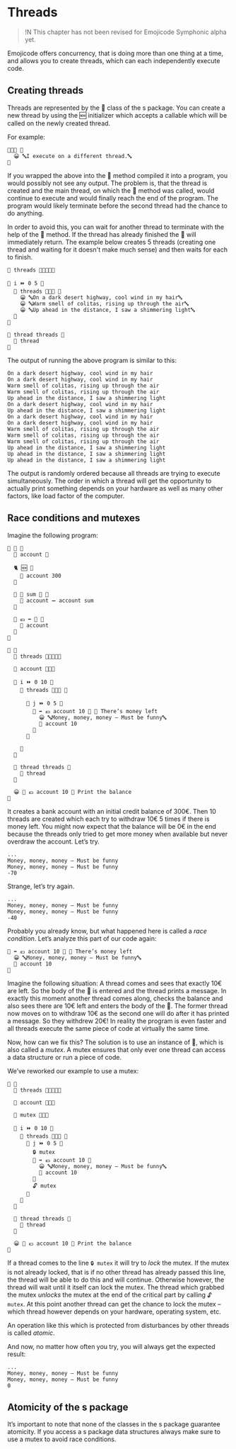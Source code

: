 # Threads

>!N This chapter has not been revised for Emojicode Symphonic alpha yet.

Emojicode offers concurrency, that is doing more than one thing at a time,
and allows you to create threads, which can each independently execute code.

## Creating threads

Threads are represented by the 💈 class of the s package. You can create a new
thread by using the 🆕 initializer which accepts a callable which will be called
on the newly created thread.

For example:

```
🔷💈🆕 🍇
  😀 🔤I execute on a different thread.🔤
🍉
```

If you wrapped the above into the 🏁 method compiled it into a program, you
would possibly not see any output. The problem is, that the thread is created
and the main thread, on which the 🏁 method was called, would continue to
execute and would finally reach the end of the program. The program would
likely terminate before the second thread had the chance to do anything.

In order to avoid this, you can wait for another thread to terminate with the
help of the 🛂 method. If the thread has already finished the 🛂 will
immediately return. The example below creates 5 threads (creating one
thread and waiting for it doesn't make much sense) and then waits for each to
finish.

```
🍦 threads 🔷🍨🐚💈🐸

🔂 i ⏩ 0 5 🍇
  🐻 threads 🔷💈🆕 🍇
    😀 🔤On a dark desert highway, cool wind in my hair🔤
    😀 🔤Warm smell of colitas, rising up through the air🔤
    😀 🔤Up ahead in the distance, I saw a shimmering light🔤
  🍉
🍉

🔂 thread threads 🍇
  🛂 thread
🍉
```

The output of running the above program is similar to this:

```
On a dark desert highway, cool wind in my hair
On a dark desert highway, cool wind in my hair
Warm smell of colitas, rising up through the air
Warm smell of colitas, rising up through the air
Up ahead in the distance, I saw a shimmering light
On a dark desert highway, cool wind in my hair
Up ahead in the distance, I saw a shimmering light
On a dark desert highway, cool wind in my hair
On a dark desert highway, cool wind in my hair
Warm smell of colitas, rising up through the air
Warm smell of colitas, rising up through the air
Warm smell of colitas, rising up through the air
Up ahead in the distance, I saw a shimmering light
Up ahead in the distance, I saw a shimmering light
Up ahead in the distance, I saw a shimmering light
```

The output is randomly ordered because all threads are trying to execute
simultaneously. The order in which a thread will get the opportunity to actually
print something depends on your hardware as well as many other factors, like
load factor of the computer.

## Race conditions and mutexes

Imagine the following program:

```
🐇 🏦 🍇
  🍰 account 🔢

  🐈 🆕 🍇
    🍮 account 300
  🍉

  🐖 💸 sum 🔢 🍇
    🍮 account ➖ account sum
  🍉

  🐖 💶 ➡️ 🔢 🍇
    🍎 account
  🍉
🍉

🏁 🍇
  🍦 threads 🔷🍨🐚💈🐸

  🍦 account 🔷🏦🆕

  🔂 i ⏩ 0 10 🍇
    🐻 threads 🔷💈🆕 🍇

      🔂 j ⏩ 0 5 🍇
        🍊 ➡️ 💶 account 10 🍇 👴 There’s money left
          😀 🔤Money, money, money – Must be funny🔤
          💸 account 10
        🍉
      🍉

    🍉
  🍉

  🔂 thread threads 🍇
    🛂 thread
  🍉

  😀 🔡 💶 account 10 👴 Print the balance
🍉
```

It creates a bank account with an initial credit balance of 300€. Then 10
threads are created which each try to withdraw 10€ 5 times if there is money
left. You might now expect that the balance will be 0€ in the end because the
threads only tried to get more money when available but never overdraw the
account. Let’s try.

```
...
Money, money, money – Must be funny
Money, money, money – Must be funny
-70
```

Strange, let’s try again.

```
...
Money, money, money – Must be funny
Money, money, money – Must be funny
-40
```

Probably you already know, but what happened here is called a *race condition*.
Let’s analyze this part of our code again:

```
🍊 ➡️ 💶 account 10 🍇 👴 There’s money left
  😀 🔤Money, money, money – Must be funny🔤
  💸 account 10
🍉
```

Imagine the following situation: A thread comes and sees that exactly 10€
are left. So the body of the 🍊 is entered and the thread prints
a message. In exactly this moment another thread comes along, checks the balance
and also sees there are 10€ left and enters the body of the 🍊. The former
thread now moves on to withdraw 10€ as the second one will do after it has
printed a message. So they withdrew 20€! In reality the program is even faster
and all threads execute the same piece of code at virtually the same time.

Now, how can we fix this? The solution is to use an instance of 🔐, which is also
called a *mutex*. A mutex ensures that only ever one thread can access a data
structure or run a piece of code.

We’ve reworked our example to use a mutex:

```
🏁 🍇
  🍦 threads 🔷🍨🐚💈🐸

  🍦 account 🔷🏦🆕

  🍦 mutex 🔷🔐🆕

  🔂 i ⏩ 0 10 🍇
    🐻 threads 🔷💈🆕 🍇
      🔂 j ⏩ 0 5 🍇
        🔒 mutex
        🍊 ➡️ 💶 account 10 🍇
          😀 🔤Money, money, money – Must be funny🔤
          💸 account 10
        🍉
        🔓 mutex
      🍉
    🍉
  🍉

  🔂 thread threads 🍇
    🛂 thread
  🍉

  😀 🔡 💶 account 10 👴 Print the balance
🍉
```

If a thread comes to the line `🔒 mutex` it will try to *lock* the mutex. If the
mutex is not already locked, that is if no other thread has already passed this
line, the thread will be able to do this and will continue. Otherwise however,
the thread will wait until it itself can lock the mutex. The thread which
grabbed the mutex *unlocks* the mutex at the end of the critical part by calling
`🔓 mutex`. At this point another thread can get the chance to lock the mutex –
which thread however depends on your hardware, operating system, etc.

An operation like this which is protected from disturbances by other threads is
called *atomic*.

And now, no matter how often you try, you will always get the expected result:

```
...
Money, money, money – Must be funny
Money, money, money – Must be funny
0
```

## Atomicity of the s package

It’s important to note that none of the classes in the s package guarantee
atomicity. If you access a s package data structures always make sure to use
a mutex to avoid race conditions.
